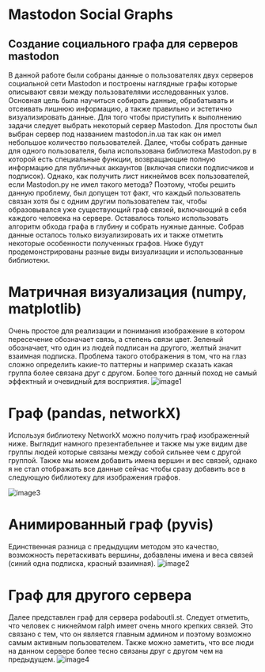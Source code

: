 # Mastodon Social Graphs
## Создание социального графа для серверов mastodon

В данной работе были собраны данные о пользователях двух серверов социальной сети Mastodon и построены наглядные графы которые описывают связи между пользователями исследованных узлов. Основная цель была научиться собирать данные, обрабатывать и отсеивать лишнюю информацию, а также правильно и эстетично визуализировать данные. 
Для того чтобы приступить к выполнению задачи следует выбрать некоторый сервер Mastodon.  Для простоты был выбран сервер под названием mastodon.in.ua так как он имел небольшое количество пользователей. Далее, чтобы собрать данные для одного пользователя, была использована библиотека Mastodon.py в которой есть специальные функции, возвращающие полную информацию для публичных аккаунтов (включая списки подписчиков и подписок). Однако, как получить лист никнеймов всех пользователей, если Mastodon.py не имел такого метода?  Поэтому, чтобы решить данную проблему, был допущен тот факт, что каждый пользователь связан хотя бы с одним другим пользователем так, чтобы образовывался уже существующий граф связей, включающий в себя каждого человека на сервере. Оставалось только использовать алгоритм обхода графа в глубину и собрать нужные данные. 
Собрав данные осталось только визуализировать их и также отметить некоторые особенности полученных графов. Ниже будут продемонстрированы разные виды визуализации и использованные библиотеки.
# Матричная визуализация (numpy, matplotlib)
Очень простое для реализации и понимания изображение в котором пересечение обозначает связь, а степень связи цвет. Зеленый обозначает,  что один из людей подписан на другого, желтый значит взаимная подписка. Проблема такого отображения в том,  что на глаз сложно определить какие-то паттерны и например сказать какая группа более связана друг с другом. Более того данный поход не самый эффектный и очевидный для восприятия.
![image1](https://user-images.githubusercontent.com/91324982/230053946-5b0d5d4b-86b9-41da-8473-3c49c0bcbdc7.png)
# Граф (pandas, networkX)
Используя библиотеку NetworkX можно получить граф изображенный ниже. Выглядит намного презентабельнее и также мы уже видим две группы людей которые связаны между собой сильнее чем с другой группой. Также мы можем добавить имена вершин и вес связей, однако я не стал отображать все данные сейчас чтобы сразу добавить все в следующую библиотеку для изображения графов. 

![image3](https://user-images.githubusercontent.com/91324982/230054754-3e2f2446-d14b-405a-9e40-4a862c45d5d8.png)
# Анимированный граф (pyvis)
Единственная разница с предыдущим методом это качество, возможность перетаскивать вершины, добавлены имена и веса связей (синий одна подписка, красный взаимная). 
![image2](https://user-images.githubusercontent.com/91324982/230055036-5329d086-2442-461e-a6be-6d83da92ac43.png)
# Граф для другого сервера
Далее представлен граф для сервера podaboutli.st. Следует отметить, что человек с никнеймом ralph имеет очень много крепких связей. Это связано с тем, что он является главным админом и поэтому возможно самым активным пользователем. Также можно заметить, что все люди на данном сервере более тесно связаны друг с другом чем на предыдущем. 
![image4](https://user-images.githubusercontent.com/91324982/230055350-da3dbc93-4efd-43f4-af35-47861342504b.png)
